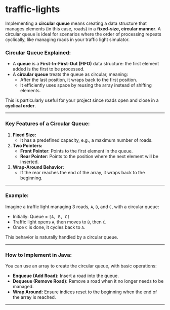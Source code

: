 # traffic-lights

Implementing a **circular queue** means creating a data structure that manages elements (in this case, roads) in a **fixed-size, circular manner**. A circular queue is ideal for scenarios where the order of processing repeats cyclically, like managing roads in your traffic light simulator.

### **Circular Queue Explained:**
- A **queue** is a **First-In-First-Out (FIFO)** data structure: the first element added is the first to be processed.
- A **circular queue** treats the queue as circular, meaning:
    - After the last position, it wraps back to the first position.
    - It efficiently uses space by reusing the array instead of shifting elements.

This is particularly useful for your project since roads open and close in a **cyclical order**.

---

### **Key Features of a Circular Queue:**
1. **Fixed Size:**
    - It has a predefined capacity, e.g., a maximum number of roads.
2. **Two Pointers:**
    - **Front Pointer**: Points to the first element in the queue.
    - **Rear Pointer**: Points to the position where the next element will be inserted.
3. **Wrap-Around Behavior:**
    - If the rear reaches the end of the array, it wraps back to the beginning.

---

### **Example:**
Imagine a traffic light managing 3 roads, `A`, `B`, and `C`, with a circular queue:
- Initially: Queue = `[A, B, C]`
- Traffic light opens `A`, then moves to `B`, then `C`.
- Once `C` is done, it cycles back to `A`.

This behavior is naturally handled by a circular queue.

---

### **How to Implement in Java:**
You can use an array to create the circular queue, with basic operations:
- **Enqueue (Add Road):** Insert a road into the queue.
- **Dequeue (Remove Road):** Remove a road when it no longer needs to be managed.
- **Wrap Around:** Ensure indices reset to the beginning when the end of the array is reached.

---